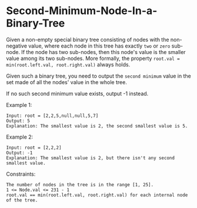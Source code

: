 # Second-Minimum-Node-In-a-Binary-Tree

Given a non-empty special binary tree consisting of nodes with the non-negative value, where each node in this tree has exactly `two` or `zero` sub-node. If the node has two sub-nodes, then this node's value is the smaller value among its two sub-nodes. More formally, the property `root.val = min(root.left.val, root.right.val)` always holds.

Given such a binary tree, you need to output the `second minimum` value in the set made of all the nodes' value in the whole tree.

If no such second minimum value exists, output -1 instead.

 

 

Example 1:

```
Input: root = [2,2,5,null,null,5,7]
Output: 5
Explanation: The smallest value is 2, the second smallest value is 5.
```
Example 2:

```
Input: root = [2,2,2]
Output: -1
Explanation: The smallest value is 2, but there isn't any second smallest value.
``` 

Constraints:
```
The number of nodes in the tree is in the range [1, 25].
1 <= Node.val <= 231 - 1
root.val == min(root.left.val, root.right.val) for each internal node of the tree.
```
